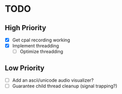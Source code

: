 # TODO
## High Priority
- [x] Get cpal recording working
- [x] Implement threadding
    - [ ] Optimize threadding
## Low Priority
- [ ] Add an ascii/unicode audio visualizer?
- [ ] Guarantee child thread cleanup (signal trapping?)